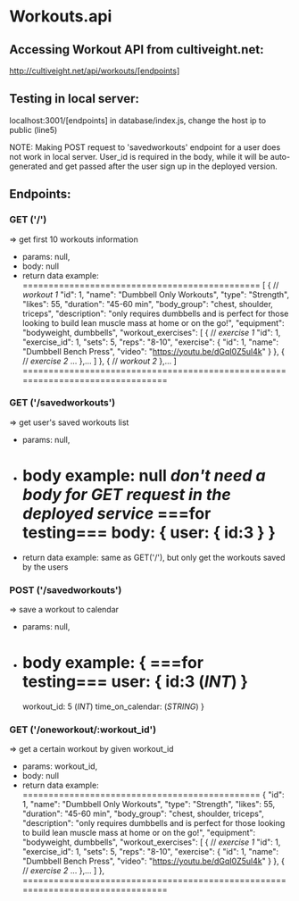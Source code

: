 # Workouts.api

## Accessing Workout API from cultiveight.net:
  http://cultiveight.net/api/workouts/[endpoints]


## Testing in local server:
  localhost:3001/[endpoints]
  in database/index.js, change the host ip to public (line5)

  NOTE: Making POST request to 'savedworkouts' endpoint for a user does not work in local server. User_id is required in the body, while it will be auto-generated and get passed after the user sign up in the deployed version.

## Endpoints:

### GET ('/')
=> get first 10 workouts information
  - params: null,
  - body: null
  - return data example: ==============================================
  [
    {   // *workout 1*
        "id": 1,
        "name": "Dumbbell Only Workouts",
        "type": "Strength",
        "likes": 55,
        "duration": "45-60 min",
        "body_group": "chest,  shoulder,  triceps",
        "description": "only requires dumbbells and is perfect for those looking to build lean muscle mass at home or on the go!",
        "equipment": "bodyweight, dumbbells",
        "workout_exercises": [
            {   // *exercise 1*
                "id": 1,
                "exercise_id": 1,
                "sets": 5,
                "reps": "8-10",
                "exercise": {
                    "id": 1,
                    "name": "Dumbbell Bench Press",
                    "video": "https://youtu.be/dGqI0Z5ul4k"
                }
            },
            {
                // *exercise 2*
                ...
            },...
        ]
    },
    {
      // *workout 2*
    },...
  ]
  ===============================================================================


### GET ('/savedworkouts')
=> get user's saved workouts list
  - params: null,
  - body example: null *don't need a body for GET request in the deployed service*
    ===for testing===
      body: {
        user: {
          id:3
        }
      }
    =================
  - return data example: same as GET('/'), but only get the workouts saved by the users



### POST ('/savedworkouts')
=> save a workout to calendar
  - params: null,
  - body example: {
      ===for testing===
      user: {
        id:3 (*INT*)
      }
      =================
      workout_id: 5 (*INT*)
      time_on_calendar: (*STRING*)
    }


### GET ('/oneworkout/:workout_id')
=> get a certain workout by given workout_id
  - params: workout_id,
  - body: null
  - return data example: ==============================================
    {
      "id": 1,
      "name": "Dumbbell Only Workouts",
      "type": "Strength",
      "likes": 55,
      "duration": "45-60 min",
      "body_group": "chest,  shoulder,  triceps",
      "description": "only requires dumbbells and is perfect for those looking to build lean muscle mass at home or on the go!",
      "equipment": "bodyweight, dumbbells",
      "workout_exercises": [
          {   // *exercise 1*
              "id": 1,
              "exercise_id": 1,
              "sets": 5,
              "reps": "8-10",
              "exercise": {
                  "id": 1,
                  "name": "Dumbbell Bench Press",
                  "video": "https://youtu.be/dGqI0Z5ul4k"
              }
          },
          {
              // *exercise 2*
              ...
          },...
      ]
    },
  ===============================================================================






